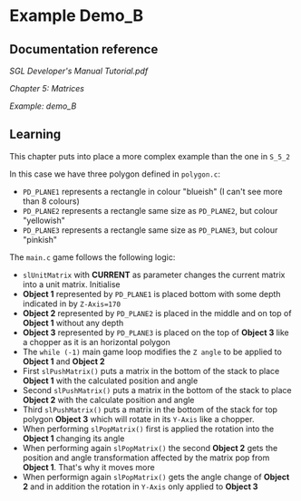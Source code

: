 # Example Demo_B
 
## Documentation reference

_SGL Developer's Manual Tutorial.pdf_

_Chapter 5: Matrices_

_Example: demo_B_

## Learning  

This chapter puts into place a more complex example than the one in `S_5_2`

In this case we have three polygon defined in `polygon.c`:
- `PD_PLANE1` represents a rectangle in colour "blueish" (I can't see more than 8 colours)
- `PD_PLANE2` represents a rectangle same size as `PD_PLANE2`, but colour "yellowish"
- `PD_PLANE3` represents a rectangle same size as `PD_PLANE3`, but colour "pinkish"

The `main.c` game follows the following logic:

- `slUnitMatrix` with **CURRENT** as parameter changes the current matrix into a unit matrix. Initialise
- **Object 1** represented by `PD_PLANE1` is placed bottom with some depth indicated in by `Z-Axis=170`
- **Object 2** represented by `PD_PLANE2` is placed in the middle and on top of **Object 1** without any depth
- **Object 3** represented by `PD_PLANE3` is placed on the top of **Object 3** like a chopper as it is an horizontal polygon
- The `while (-1)` main game loop modifies the `Z angle` to be applied to **Object 1** and **Object 2**
- First `slPushMatrix()` puts a matrix in the bottom of the stack to place **Object 1** with the calculated position and angle
- Second `slPushMatrix()` puts a matrix in the bottom of the stack to place **Object 2** with the calculate position and angle
- Third `slPushMatrix()` puts a matrix in the bottom of the stack for top polygon **Object 3** which will rotate in its `Y-Axis` like a chopper.
- When performing `slPopMatrix()` first is applied the rotation into the **Object 1** changing its angle
- When performing again `slPopMatrix()` the second **Object 2** gets the position and angle transformation affected by the matrix pop from **Object 1**. That's why it moves more
- When performign again `slPopMatrix()` gets the angle change of **Object 2** and in addition the rotation in `Y-Axis` only applied to **Object 3**
